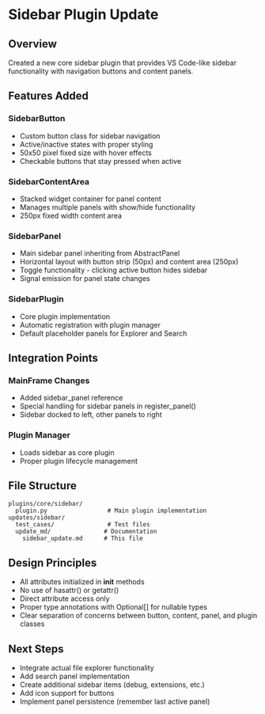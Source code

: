 # Sidebar Plugin Update

## Overview

Created a new core sidebar plugin that provides VS Code-like sidebar functionality with navigation buttons and content panels.

## Features Added

### SidebarButton

- Custom button class for sidebar navigation
- Active/inactive states with proper styling
- 50x50 pixel fixed size with hover effects
- Checkable buttons that stay pressed when active

### SidebarContentArea  

- Stacked widget container for panel content
- Manages multiple panels with show/hide functionality
- 250px fixed width content area

### SidebarPanel

- Main sidebar panel inheriting from AbstractPanel
- Horizontal layout with button strip (50px) and content area (250px)
- Toggle functionality - clicking active button hides sidebar
- Signal emission for panel state changes

### SidebarPlugin

- Core plugin implementation
- Automatic registration with plugin manager
- Default placeholder panels for Explorer and Search

## Integration Points

### MainFrame Changes

- Added sidebar_panel reference
- Special handling for sidebar panels in register_panel()
- Sidebar docked to left, other panels to right

### Plugin Manager

- Loads sidebar as core plugin
- Proper plugin lifecycle management

## File Structure

```
plugins/core/sidebar/
  plugin.py                 # Main plugin implementation
updates/sidebar/
  test_cases/               # Test files
  update_md/               # Documentation
    sidebar_update.md      # This file
```

## Design Principles

- All attributes initialized in __init__ methods
- No use of hasattr() or getattr()
- Direct attribute access only
- Proper type annotations with Optional[] for nullable types
- Clear separation of concerns between button, content, panel, and plugin classes

## Next Steps

- Integrate actual file explorer functionality
- Add search panel implementation  
- Create additional sidebar items (debug, extensions, etc.)
- Add icon support for buttons
- Implement panel persistence (remember last active panel)
